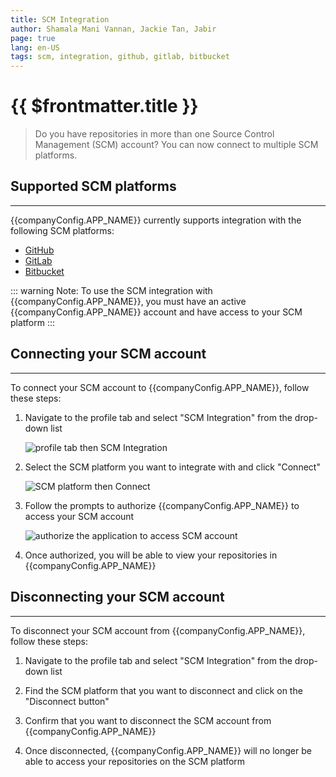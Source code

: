 ```yaml
---
title: SCM Integration
author: Shamala Mani Vannan, Jackie Tan, Jabir
page: true
lang: en-US
tags: scm, integration, github, gitlab, bitbucket
---
```


<script setup>
import { companyConfig } from '../../../config/companyConfig.js'
</script>
<ClientOnly>

<h1> {{ $frontmatter.title }} </h1>

<blockquote>
    <p>Do you have repositories in more than one Source Control Management (SCM) account? You can now connect to multiple SCM platforms.</p>
</blockquote>

## Supported SCM platforms

<hr class="thick" />

{{companyConfig.APP_NAME}} currently supports integration with the following SCM platforms:

<ul>
    <li><a href="https://github.com" target="_blank">GitHub</a></li>
    <li><a href="https://gitlab.com" target="_blank">GitLab</a></li>
    <li><a href="https://bitbucket.org" target="_blank">Bitbucket</a></li>
</ul>

::: warning Note:
To use the SCM integration with {{companyConfig.APP_NAME}}, you must have an active {{companyConfig.APP_NAME}} account and have access to your SCM platform
:::

## Connecting your SCM account

<hr class="thick" />

To connect your SCM account to {{companyConfig.APP_NAME}}, follow these steps:

1. Navigate to the profile tab and select "SCM Integration" from the drop-down list

   ![profile tab then SCM Integration](/images/Get-Started/SCM-Integration-1.png)

2. Select the SCM platform you want to integrate with and click "Connect"

   ![SCM platform then Connect](/images/Get-Started/SCM-Integration-2.png)

3. Follow the prompts to authorize {{companyConfig.APP_NAME}} to access your SCM account

   ![authorize the application to access SCM account](/images/Get-Started/SCM-Integration-3.png)

4. Once authorized, you will be able to view your repositories in {{companyConfig.APP_NAME}}

## Disconnecting your SCM account

<hr class="thick" />

To disconnect your SCM account from {{companyConfig.APP_NAME}}, follow these steps:

1. Navigate to the profile tab and select "SCM Integration" from the drop-down list

2. Find the SCM platform that you want to disconnect and click on the "Disconnect button"

3. Confirm that you want to disconnect the SCM account from {{companyConfig.APP_NAME}}

4. Once disconnected, {{companyConfig.APP_NAME}} will no longer be able to access your repositories on the SCM platform

</ClientOnly>
